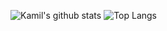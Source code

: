 ![Kamil's github stats](https://github-readme-stats.vercel.app/api?username=kamilchm&show_icons=true&theme=algolia&count_private=true)
![Top Langs](https://github-readme-stats.vercel.app/api/top-langs/?username=kamilchm&langs_count=8&layout=compact&theme=algolia&count_private=true)
